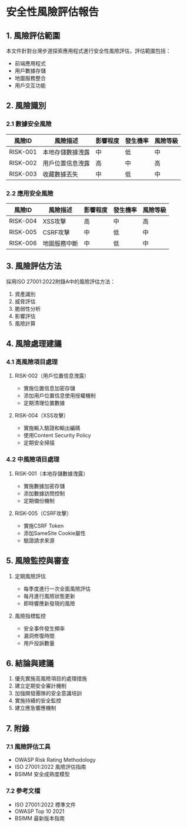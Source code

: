 # 安全性風險評估報告

## 1. 風險評估範圍

本文件針對台灣步道探索應用程式進行安全性風險評估，評估範圍包括：
- 前端應用程式
- 用戶數據存儲
- 地圖服務整合
- 用戶交互功能

## 2. 風險識別

### 2.1 數據安全風險

| 風險ID | 風險描述 | 影響程度 | 發生機率 | 風險等級 |
|--------|----------|----------|----------|----------|
| RISK-001 | 本地存儲數據洩露 | 中 | 低 | 中 |
| RISK-002 | 用戶位置信息洩露 | 高 | 中 | 高 |
| RISK-003 | 收藏數據丟失 | 中 | 低 | 中 |

### 2.2 應用安全風險

| 風險ID | 風險描述 | 影響程度 | 發生機率 | 風險等級 |
|--------|----------|----------|----------|----------|
| RISK-004 | XSS攻擊 | 高 | 中 | 高 |
| RISK-005 | CSRF攻擊 | 中 | 低 | 中 |
| RISK-006 | 地圖服務中斷 | 中 | 低 | 中 |

## 3. 風險評估方法

採用ISO 27001:2022附錄A中的風險評估方法：
1. 資產識別
2. 威脅評估
3. 脆弱性分析
4. 影響評估
5. 風險計算

## 4. 風險處理建議

### 4.1 高風險項目處理

1. RISK-002（用戶位置信息洩露）
   - 實施位置信息加密存儲
   - 添加用戶位置信息使用授權機制
   - 定期清理位置數據

2. RISK-004（XSS攻擊）
   - 實施輸入驗證和輸出編碼
   - 使用Content Security Policy
   - 定期安全掃描

### 4.2 中風險項目處理

1. RISK-001（本地存儲數據洩露）
   - 實施數據加密存儲
   - 添加數據訪問控制
   - 定期備份機制

2. RISK-005（CSRF攻擊）
   - 實施CSRF Token
   - 添加SameSite Cookie屬性
   - 驗證請求來源

## 5. 風險監控與審查

1. 定期風險評估
   - 每季度進行一次全面風險評估
   - 每月進行風險狀態更新
   - 即時響應新發現的風險

2. 風險指標監控
   - 安全事件發生頻率
   - 漏洞修復時間
   - 用戶投訴數量

## 6. 結論與建議

1. 優先實施高風險項目的處理措施
2. 建立定期安全審計機制
3. 加強開發團隊的安全意識培訓
4. 實施持續的安全監控
5. 建立應急響應機制

## 7. 附錄

### 7.1 風險評估工具
- OWASP Risk Rating Methodology
- ISO 27001:2022 風險評估指南
- BSIMM 安全成熟度模型

### 7.2 參考文檔
- ISO 27001:2022 標準文件
- OWASP Top 10 2021
- BSIMM 最新版本指南 